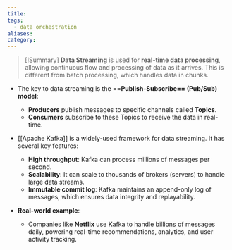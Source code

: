 ```yaml
---
title: 
tags:
  - data_orchestration
aliases: 
category:
---
```

>[!Summary]
> **Data Streaming** is used for **real-time data processing**, allowing continuous flow and processing of data as it arrives. This is different from batch processing, which handles data in chunks.

- The key to data streaming is the ==**Publish-Subscribe== (Pub/Sub) model**:
  - **Producers** publish messages to specific channels called **Topics**.
  - **Consumers** subscribe to these Topics to receive the data in real-time.
  
- [[Apache Kafka]] is a widely-used framework for data streaming. It has several key features:
  - **High throughput**: Kafka can process millions of messages per second.
  - **Scalability**: It can scale to thousands of brokers (servers) to handle large data streams.
  - **Immutable commit log**: Kafka maintains an append-only log of messages, which ensures data integrity and replayability.

- **Real-world example**:
  - Companies like **Netflix** use Kafka to handle billions of messages daily, powering real-time recommendations, analytics, and user activity tracking.
